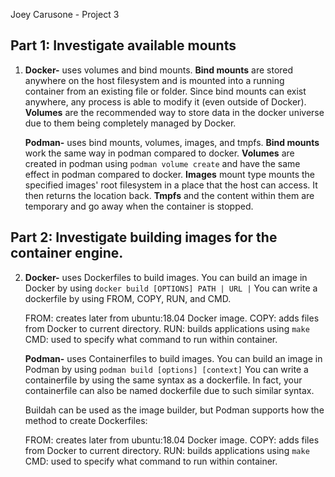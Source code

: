 Joey Carusone - Project 3

## Part 1: Investigate available mounts

1. **Docker-** uses volumes and bind mounts. 
	__Bind mounts__ are stored anywhere on the host filesystem and is mounted into a running container from an existing file or folder. Since bind mounts can exist anywhere, any process is able to modify it (even outside of Docker).
	__Volumes__  are the recommended way to store data in the docker universe due to them being completely managed by Docker.
	
	**Podman-** uses bind mounts, volumes, images, and tmpfs.
	__Bind mounts__ work the same way in podman compared to docker.
	__Volumes__ are created in podman using `podman volume create` and have the same effect in podman compared to docker. 
	__Images__ mount type mounts the specified images' root filesystem in a place that the host can access. It then returns the location back.
	__Tmpfs__ and the content within them are temporary and go away when the container is stopped. 
	
## Part 2: Investigate building images for the container engine.

2. **Docker-** uses Dockerfiles to build images.
	You can build an image in Docker by using `docker build [OPTIONS] PATH | URL |`
	You can write a dockerfile by using FROM, COPY, RUN, and CMD. 
	
	FROM: creates later from ubuntu:18.04 Docker image.
	COPY: adds files from Docker to current directory.
	RUN: builds applications using `make`
	CMD: used to specify what command to run within container.
	
	**Podman-** uses Containerfiles to build images.
	You can build an image in Podman by using `podman build [options] [context]`
	You can write a containerfile by using the same syntax as a dockerfile. In fact, your containerfile can also be named dockerfile due to such similar syntax. 
	
	Buildah can be used as the image builder, but Podman supports how the method to create Dockerfiles: 
	
	FROM: creates later from ubuntu:18.04 Docker image.
	COPY: adds files from Docker to current directory.
	RUN: builds applications using `make`
	CMD: used to specify what command to run within container.


